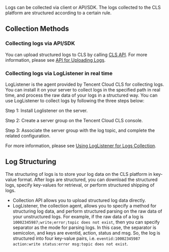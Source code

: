 Logs can be collected via client or API/SDK. The logs collected to the CLS platform are structured according to a certain rule.

## Collection Methods

### Collecting logs via API/SDK

You can upload structured logs to CLS by calling [CLS API](https://cloud.tencent.com/document/product/614/12445). For more information, please see [API for Uploading Logs](https://cloud.tencent.com/document/product/614/12406).

### Collecting logs via LogListener in real time

LogListener is the agent provided by Tencent Cloud CLS for collecting logs. You can install it on your server to collect logs in the specified path in real time, and process the raw data of your logs in a structured way. You can use LogListener to collect logs by following the three steps below:

Step 1: Install Loglistener on the server.

Step 2: Create a server group on the Tencent Cloud CLS console.

Step 3: Associate the server group with the log topic, and complete the related configuration.

For more information, please see [Using LogListener for Logs Collection](https://cloud.tencent.com/document/product/614/14541).

## Log Structuring

The structuring of logs is to store your log data on the CLS platform in key-value format. After logs are structured, you can download the structured logs, specify key-values for retrieval, or perform structured shipping of logs.

- Collection API allows you to upload structured log data directly.
- LogListener, the collection agent, allows you to specify a method for structuring log data, and perform structured parsing on the raw data of your unstructured logs. For example, if the raw data of a log is `10002345987;write;error;topic does not exist`, then you can specify separator as the mode for parsing logs. In this case, the separator is semicolon, and keys are eventid, action, status and msg. So, the log is structured into four key-value pairs, i.e. `eventid:10002345987 action:write status:error msg:topic does not exist`.

